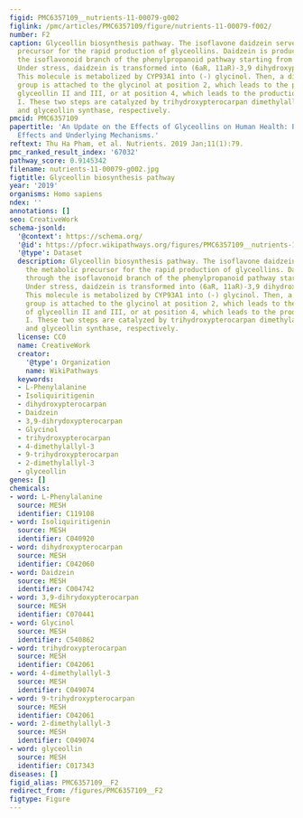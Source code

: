 ```yaml
---
figid: PMC6357109__nutrients-11-00079-g002
figlink: /pmc/articles/PMC6357109/figure/nutrients-11-00079-f002/
number: F2
caption: Glyceollin biosynthesis pathway. The isoflavone daidzein serves as the metabolic
  precursor for the rapid production of glyceollins. Daidzein is produced through
  the isoflavonoid branch of the phenylpropanoid pathway starting from L-phenylalanine.
  Under stress, daidzein is transformed into (6aR, 11aR)-3,9 dihydroxypterocarpan.
  This molecule is metabolized by CYP93A1 into (-) glycinol. Then, a dimethylallyl
  group is attached to the glycinol at position 2, which leads to the production of
  glyceollin II and III, or at position 4, which leads to the production of glyceollin
  I. These two steps are catalyzed by trihydroxypterocarpan dimethylallyl transferase
  and glyceollin synthase, respectively.
pmcid: PMC6357109
papertitle: 'An Update on the Effects of Glyceollins on Human Health: Possible Anticancer
  Effects and Underlying Mechanisms.'
reftext: Thu Ha Pham, et al. Nutrients. 2019 Jan;11(1):79.
pmc_ranked_result_index: '67032'
pathway_score: 0.9145342
filename: nutrients-11-00079-g002.jpg
figtitle: Glyceollin biosynthesis pathway
year: '2019'
organisms: Homo sapiens
ndex: ''
annotations: []
seo: CreativeWork
schema-jsonld:
  '@context': https://schema.org/
  '@id': https://pfocr.wikipathways.org/figures/PMC6357109__nutrients-11-00079-g002.html
  '@type': Dataset
  description: Glyceollin biosynthesis pathway. The isoflavone daidzein serves as
    the metabolic precursor for the rapid production of glyceollins. Daidzein is produced
    through the isoflavonoid branch of the phenylpropanoid pathway starting from L-phenylalanine.
    Under stress, daidzein is transformed into (6aR, 11aR)-3,9 dihydroxypterocarpan.
    This molecule is metabolized by CYP93A1 into (-) glycinol. Then, a dimethylallyl
    group is attached to the glycinol at position 2, which leads to the production
    of glyceollin II and III, or at position 4, which leads to the production of glyceollin
    I. These two steps are catalyzed by trihydroxypterocarpan dimethylallyl transferase
    and glyceollin synthase, respectively.
  license: CC0
  name: CreativeWork
  creator:
    '@type': Organization
    name: WikiPathways
  keywords:
  - L-Phenylalanine
  - Isoliquiritigenin
  - dihydroxypterocarpan
  - Daidzein
  - 3,9-dihrydoxypterocarpan
  - Glycinol
  - trihydroxypterocarpan
  - 4-dimethylallyl-3
  - 9-trihydroxypterocarpan
  - 2-dimethylallyl-3
  - glyceollin
genes: []
chemicals:
- word: L-Phenylalanine
  source: MESH
  identifier: C119108
- word: Isoliquiritigenin
  source: MESH
  identifier: C040920
- word: dihydroxypterocarpan
  source: MESH
  identifier: C042060
- word: Daidzein
  source: MESH
  identifier: C004742
- word: 3,9-dihrydoxypterocarpan
  source: MESH
  identifier: C070441
- word: Glycinol
  source: MESH
  identifier: C540862
- word: trihydroxypterocarpan
  source: MESH
  identifier: C042061
- word: 4-dimethylallyl-3
  source: MESH
  identifier: C049074
- word: 9-trihydroxypterocarpan
  source: MESH
  identifier: C042061
- word: 2-dimethylallyl-3
  source: MESH
  identifier: C049074
- word: glyceollin
  source: MESH
  identifier: C017343
diseases: []
figid_alias: PMC6357109__F2
redirect_from: /figures/PMC6357109__F2
figtype: Figure
---
```


